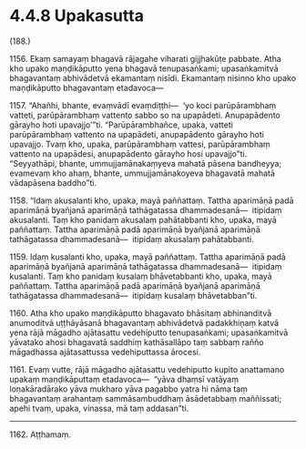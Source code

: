 # 4.4.8 Upakasutta

(188.)

1156\. Ekaṃ samayaṃ bhagavā rājagahe viharati gijjhakūṭe pabbate. Atha kho upako maṇḍikāputto yena bhagavā tenupasaṅkami; upasaṅkamitvā bhagavantaṃ abhivādetvā ekamantaṃ nisīdi. Ekamantaṃ nisinno kho upako maṇḍikāputto bhagavantaṃ etadavoca—

1157\. “Ahañhi, bhante, evaṃvādī evaṃdiṭṭhi—  ‘yo koci parūpārambhaṃ vatteti, parūpārambhaṃ vattento sabbo so na upapādeti. Anupapādento gārayho hoti upavajjo’”ti. “Parūpārambhañce, upaka, vatteti parūpārambhaṃ vattento na upapādeti, anupapādento gārayho hoti upavajjo. Tvaṃ kho, upaka, parūpārambhaṃ vattesi, parūpārambhaṃ vattento na upapādesi, anupapādento gārayho hosi upavajjo”ti. “Seyyathāpi, bhante, ummujjamānakaṃyeva mahatā pāsena bandheyya; evamevaṃ kho ahaṃ, bhante, ummujjamānakoyeva bhagavatā mahatā vādapāsena baddho”ti.

1158\. “Idaṃ akusalanti kho, upaka, mayā paññattaṃ. Tattha aparimāṇā padā aparimāṇā byañjanā aparimāṇā tathāgatassa dhammadesanā—  itipidaṃ akusalanti. Taṃ kho panidaṃ akusalaṃ pahātabbanti kho, upaka, mayā paññattaṃ. Tattha aparimāṇā padā aparimāṇā byañjanā aparimāṇā tathāgatassa dhammadesanā—  itipidaṃ akusalaṃ pahātabbanti.

1159\. Idaṃ kusalanti kho, upaka, mayā paññattaṃ. Tattha aparimāṇā padā aparimāṇā byañjanā aparimāṇā tathāgatassa dhammadesanā—  itipidaṃ kusalanti. Taṃ kho panidaṃ kusalaṃ bhāvetabbanti kho, upaka, mayā paññattaṃ. Tattha aparimāṇā padā aparimāṇā byañjanā aparimāṇā tathāgatassa dhammadesanā—  itipidaṃ kusalaṃ bhāvetabban”ti.

1160\. Atha kho upako maṇḍikāputto bhagavato bhāsitaṃ abhinanditvā anumoditvā uṭṭhāyāsanā bhagavantaṃ abhivādetvā padakkhiṇaṃ katvā yena rājā māgadho ajātasattu vedehiputto tenupasaṅkami; upasaṅkamitvā yāvatako ahosi bhagavatā saddhiṃ kathāsallāpo taṃ sabbaṃ rañño māgadhassa ajātasattussa vedehiputtassa ārocesi.

1161\. Evaṃ vutte, rājā māgadho ajātasattu vedehiputto kupito anattamano upakaṃ maṇḍikāputtaṃ etadavoca—  “yāva dhaṃsī vatāyaṃ loṇakāradārako yāva mukharo yāva pagabbo yatra hi nāma taṃ bhagavantaṃ arahantaṃ sammāsambuddhaṃ āsādetabbaṃ maññissati; apehi tvaṃ, upaka, vinassa, mā taṃ addasan”ti.

---

1162\. Aṭṭhamaṃ.
